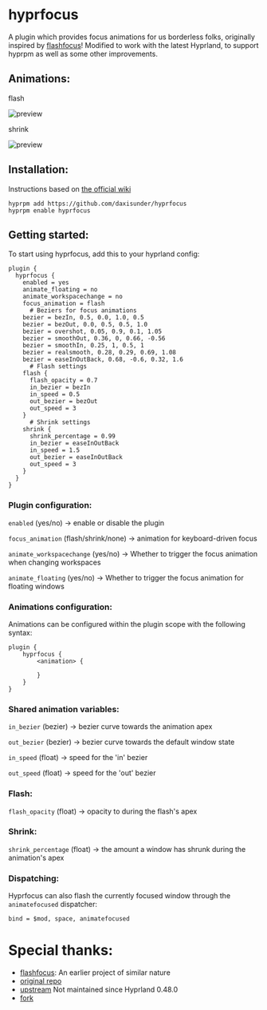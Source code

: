 # hyprfocus

A plugin which provides focus animations for us borderless folks, originally inspired by [flashfocus](https://github.com/fennerm/flashfocus)!
Modified to work with the latest Hyprland, to support hyprpm as well as some other improvements.

## Animations:

flash

![preview](flash.gif)

shrink

![preview](shrink.gif)

## Installation:

Instructions based on [the official wiki](https://wiki.hyprland.org/Plugins/Using-Plugins/#compiling-official-plugins)

```
hyprpm add https://github.com/daxisunder/hyprfocus
hyprpm enable hyprfocus
```

## Getting started:

To start using hyprfocus, add this to your hyprland config:

```
plugin {
  hyprfocus {
    enabled = yes
    animate_floating = no
    animate_workspacechange = no
    focus_animation = flash
      # Beziers for focus animations
    bezier = bezIn, 0.5, 0.0, 1.0, 0.5
    bezier = bezOut, 0.0, 0.5, 0.5, 1.0
    bezier = overshot, 0.05, 0.9, 0.1, 1.05
    bezier = smoothOut, 0.36, 0, 0.66, -0.56
    bezier = smoothIn, 0.25, 1, 0.5, 1
    bezier = realsmooth, 0.28, 0.29, 0.69, 1.08
    bezier = easeInOutBack, 0.68, -0.6, 0.32, 1.6
      # Flash settings
    flash {
      flash_opacity = 0.7
      in_bezier = bezIn
      in_speed = 0.5
      out_bezier = bezOut
      out_speed = 3
    }
      # Shrink settings
    shrink {
      shrink_percentage = 0.99
      in_bezier = easeInOutBack
      in_speed = 1.5
      out_bezier = easeInOutBack
      out_speed = 3
    }
  }
}
```

### Plugin configuration:

`enabled` (yes/no) -> enable or disable the plugin

`focus_animation` (flash/shrink/none) -> animation for keyboard-driven focus

`animate_workspacechange` (yes/no) -> Whether to trigger the focus animation when changing workspaces

`animate_floating` (yes/no) -> Whether to trigger the focus animation for floating windows

### Animations configuration:

Animations can be configured within the plugin scope with the following syntax:

```
plugin {
    hyprfocus {
        <animation> {

        }
    }
}
```

### Shared animation variables:

`in_bezier` (bezier) -> bezier curve towards the animation apex

`out_bezier` (bezier) -> bezier curve towards the default window state

`in_speed` (float) -> speed for the 'in' bezier

`out_speed` (float) -> speed for the 'out' bezier

### Flash:

`flash_opacity` (float) -> opacity to during the flash's apex

### Shrink:

`shrink_percentage` (float) -> the amount a window has shrunk during the animation's apex

### Dispatching:

Hyprfocus can also flash the currently focused window through the `animatefocused` dispatcher:

```
bind = $mod, space, animatefocused
```

# Special thanks:

- [flashfocus](https://github.com/fennerm/flashfocus): An earlier project of similar nature
- [original repo](https://github.com/VortexCoyote/hyprfocus.git)
- [upstream](https://github.com/pyt0xic/hyprfocus) Not maintained since Hyprland 0.48.0
- [fork](https://github.com/avih7531/hyprfocus)
